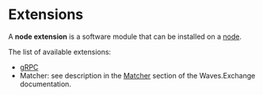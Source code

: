 # Extensions

A **node extension** is a software module that can be installed on a [node](/en/blockchain/node).

The list of available extensions:

* [gRPC](/en/waves-node/extensions/grpc-server)
* Matcher: see description in the [Matcher](https://docs.waves.exchange/en/waves-matcher/) section of the Waves.Exchange documentation.
